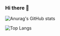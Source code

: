 ### Hi there 👋

![Anurag's GitHub stats](https://github-readme-stats.vercel.app/api?username=xandrew94x&show_icons=true)

![Top Langs](https://github-readme-stats.vercel.app/api/top-langs/?username=xandrew94x&layout=compact)


<!--
**xandrew94x/xandrew94x** is a ✨ _special_ ✨ repository because its `README.md` (this file) appears on your GitHub profile.

Here are some ideas to get you started:

- 🔭 I’m currently working on ...
- 🌱 I’m currently learning ...
- 👯 I’m looking to collaborate on ...
- 🤔 I’m looking for help with ...
- 💬 Ask me about ...
- 📫 How to reach me: ...
- 😄 Pronouns: ...
- ⚡ Fun fact: ...
-->
